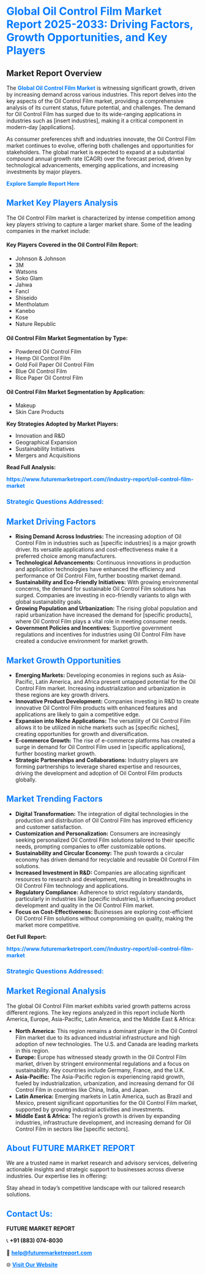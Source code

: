 <h1 style="color: #007BFF;">Global Oil Control Film Market Report 2025-2033: Driving Factors, Growth Opportunities, and Key Players</h1>

<section id="overview">
<h2>Market Report Overview</h2>
<p>The <a href="https://www.futuremarketreport.com//industry-report/oil-control-film-market" style="color: #007BFF; text-decoration: none;"><strong>Global Oil Control Film Market</strong></a> is witnessing significant growth, driven by increasing demand across various industries. This report delves into the key aspects of the Oil Control Film market, providing a comprehensive analysis of its current status, future potential, and challenges. The demand for Oil Control Film has surged due to its wide-ranging applications in industries such as [insert industries], making it a critical component in modern-day [applications].</p>
<p>As consumer preferences shift and industries innovate, the Oil Control Film market continues to evolve, offering both challenges and opportunities for stakeholders. The global market is expected to expand at a substantial compound annual growth rate (CAGR) over the forecast period, driven by technological advancements, emerging applications, and increasing investments by major players.</p>
</section>

<section id="overview">
<p><a href="https://www.futuremarketreport.com//request-sample/reportId=88409" style="color: #007BFF; text-decoration: none;"><strong>Explore Sample Report Here</strong></a></p>
</section>

<section id="key-players">
<h2 style="color: #007BFF;">Market Key Players Analysis</h2>
<p>The Oil Control Film market is characterized by intense competition among key players striving to capture a larger market share. Some of the leading companies in the market include:</p>
<h4>Key Players Covered in the Oil Control Film Report:</h4>
<ul><li>Johnson &amp; Johnson</li><li>3M</li><li>Watsons</li><li>Soko Glam</li><li>Jahwa</li><li>Fancl</li><li>Shiseido</li><li>Mentholatum</li><li>Kanebo</li><li>Kose</li><li>Nature Republic</li></ul>
<h4>Oil Control Film Market Segmentation by Type:</h4>
<ul><li>Powdered Oil Control Film</li><li>Hemp Oil Control Film</li><li>Gold Foil Paper Oil Control Film</li><li>Blue Oil Control Film</li><li>Rice Paper Oil Control Film</li></ul>

<h4>Oil Control Film Market Segmentation by Application:</h4>
<ul><li>Makeup</li><li>Skin Care Products</li></ul>
<p><strong>Key Strategies Adopted by Market Players:</strong></p>
<ul>
<li>Innovation and R&D</li>
<li>Geographical Expansion</li>
<li>Sustainability Initiatives</li>
<li>Mergers and Acquisitions</li>
</ul>
</section>

<section>
<p><strong>Read Full Analysis: </strong></p><a href="https://www.futuremarketreport.com//industry-report/oil-control-film-market" style="color: #007BFF; text-decoration: none;"><strong>https://www.futuremarketreport.com//industry-report/oil-control-film-market</strong></a>
<h3 style="color: #007BFF;">Strategic Questions Addressed:</h3>
</section>

<section id="driving-factors">
<h2 style="color: #007BFF;">Market Driving Factors</h2>
<ul>
<li><strong>Rising Demand Across Industries:</strong> The increasing adoption of Oil Control Film in industries such as [specific industries] is a major growth driver. Its versatile applications and cost-effectiveness make it a preferred choice among manufacturers.</li>
<li><strong>Technological Advancements:</strong> Continuous innovations in production and application technologies have enhanced the efficiency and performance of Oil Control Film, further boosting market demand.</li>
<li><strong>Sustainability and Eco-Friendly Initiatives:</strong> With growing environmental concerns, the demand for sustainable Oil Control Film solutions has surged. Companies are investing in eco-friendly variants to align with global sustainability goals.</li>
<li><strong>Growing Population and Urbanization:</strong> The rising global population and rapid urbanization have increased the demand for [specific products], where Oil Control Film plays a vital role in meeting consumer needs.</li>
<li><strong>Government Policies and Incentives:</strong> Supportive government regulations and incentives for industries using Oil Control Film have created a conducive environment for market growth.</li>
</ul>
</section>

<section id="growth-opportunities">
<h2 style="color: #007BFF;">Market Growth Opportunities</h2>
<ul>
<li><strong>Emerging Markets:</strong> Developing economies in regions such as Asia-Pacific, Latin America, and Africa present untapped potential for the Oil Control Film market. Increasing industrialization and urbanization in these regions are key growth drivers.</li>
<li><strong>Innovative Product Development:</strong> Companies investing in R&D to create innovative Oil Control Film products with enhanced features and applications are likely to gain a competitive edge.</li>
<li><strong>Expansion into Niche Applications:</strong> The versatility of Oil Control Film allows it to be utilized in niche markets such as [specific niches], creating opportunities for growth and diversification.</li>
<li><strong>E-commerce Growth:</strong> The rise of e-commerce platforms has created a surge in demand for Oil Control Film used in [specific applications], further boosting market growth.</li>
<li><strong>Strategic Partnerships and Collaborations:</strong> Industry players are forming partnerships to leverage shared expertise and resources, driving the development and adoption of Oil Control Film products globally.</li>
</ul>
</section>

<section id="trending-factors">
<h2 style="color: #007BFF;">Market Trending Factors</h2>
<ul>
<li><strong>Digital Transformation:</strong> The integration of digital technologies in the production and distribution of Oil Control Film has improved efficiency and customer satisfaction.</li>
<li><strong>Customization and Personalization:</strong> Consumers are increasingly seeking personalized Oil Control Film solutions tailored to their specific needs, prompting companies to offer customizable options.</li>
<li><strong>Sustainability and Circular Economy:</strong> The push towards a circular economy has driven demand for recyclable and reusable Oil Control Film solutions.</li>
<li><strong>Increased Investment in R&D:</strong> Companies are allocating significant resources to research and development, resulting in breakthroughs in Oil Control Film technology and applications.</li>
<li><strong>Regulatory Compliance:</strong> Adherence to strict regulatory standards, particularly in industries like [specific industries], is influencing product development and quality in the Oil Control Film market.</li>
<li><strong>Focus on Cost-Effectiveness:</strong> Businesses are exploring cost-efficient Oil Control Film solutions without compromising on quality, making the market more competitive.</li>
</ul>
</section>

<section>
<p><strong>Get Full Report: </strong></p><a href="https://www.futuremarketreport.com//industry-report/oil-control-film-market" style="color: #007BFF; text-decoration: none;"><strong>https://www.futuremarketreport.com//industry-report/oil-control-film-market</strong></a>
<h3 style="color: #007BFF;">Strategic Questions Addressed:</h3>
</section>


<section id="regional-analysis">
<h2 style="color: #007BFF;">Market Regional Analysis</h2>
<p>The global Oil Control Film market exhibits varied growth patterns across different regions. The key regions analyzed in this report include North America, Europe, Asia-Pacific, Latin America, and the Middle East & Africa:</p>
<ul>
<li><strong>North America:</strong> This region remains a dominant player in the Oil Control Film market due to its advanced industrial infrastructure and high adoption of new technologies. The U.S. and Canada are leading markets in this region.</li>
<li><strong>Europe:</strong> Europe has witnessed steady growth in the Oil Control Film market, driven by stringent environmental regulations and a focus on sustainability. Key countries include Germany, France, and the U.K.</li>
<li><strong>Asia-Pacific:</strong> The Asia-Pacific region is experiencing rapid growth, fueled by industrialization, urbanization, and increasing demand for Oil Control Film in countries like China, India, and Japan.</li>
<li><strong>Latin America:</strong> Emerging markets in Latin America, such as Brazil and Mexico, present significant opportunities for the Oil Control Film market, supported by growing industrial activities and investments.</li>
<li><strong>Middle East & Africa:</strong> The region’s growth is driven by expanding industries, infrastructure development, and increasing demand for Oil Control Film in sectors like [specific sectors].</li>
</ul>
</section>

<footer>
<h2 style="color: #007BFF;">About FUTURE MARKET REPORT</h2>
<p>We are a trusted name in market research and advisory services, delivering actionable insights and strategic support to businesses across diverse industries. Our expertise lies in offering:</p>

<p>Stay ahead in today’s competitive landscape with our tailored research solutions.</p>

<h2 style="color: #007BFF;">Contact Us:</h2>
<p><strong>FUTURE MARKET REPORT</strong></p>
<p>📞 <strong>+91 (883) 074-8030</strong></p>
<p>📧 <strong><a href="mailto:help@futuremarketreport.com" style="color: #007BFF;">help@futuremarketreport.com</a></strong></p>
<p>🌐 <strong><a href="https://www.futuremarketreport.com/" style="color: #007BFF;">Visit Our Website</a></strong></p>
</footer>